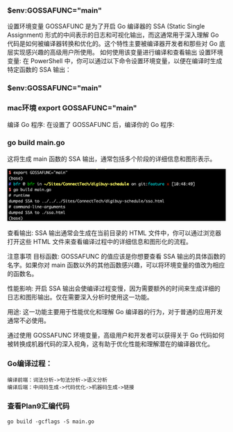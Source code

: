 ### $env:GOSSAFUNC="main"
设置环境变量 GOSSAFUNC 是为了开启 Go 编译器的 SSA (Static Single Assignment) 形式的中间表示的日志和可视化输出，而这通常用于深入理解 Go 代码是如何被编译器转换和优化的。这个特性主要被编译器开发者和那些对 Go 底层实现感兴趣的高级用户所使用。
如何使用该变量进行编译和查看输出
设置环境变量:
在 PowerShell 中，你可以通过以下命令设置环境变量，以便在编译时生成特定函数的 SSA 输出：

### $env:GOSSAFUNC="main" 
### mac环境  export GOSSAFUNC="main"
编译 Go 程序:
在设置了 GOSSAFUNC 后，编译你的 Go 程序:

### go build main.go
这将生成 main 函数的 SSA 输出，通常包括多个阶段的详细信息和图形表示。

![img.png](img.png)

查看输出:
SSA 输出通常会生成在当前目录的 HTML 文件中，你可以通过浏览器打开这些 HTML 文件来查看编译过程中的详细信息和图形化的流程。

注意事项
目标函数:
GOSSAFUNC 的值应该是你想要查看 SSA 输出的具体函数的名字。如果你对 main 函数以外的其他函数感兴趣，可以将环境变量的值改为相应的函数名。

性能影响:
开启 SSA 输出会使编译过程变慢，因为需要额外的时间来生成详细的日志和图形输出。仅在需要深入分析时使用这一功能。

用途:
这一功能主要用于性能优化和理解 Go 编译器的行为，对于普通的应用开发通常不必使用。

通过使用 GOSSAFUNC 环境变量，高级用户和开发者可以获得关于 Go 代码如何被转换成机器代码的深入视角，这有助于优化性能和理解潜在的编译器优化。

### Go编译过程：
    编译前端：词法分析->句法分析->语义分析
    编译后端：中间码生成->代码优化->机器码生成->链接  

### 查看Plan9汇编代码
    go build -gcflags -S main.go